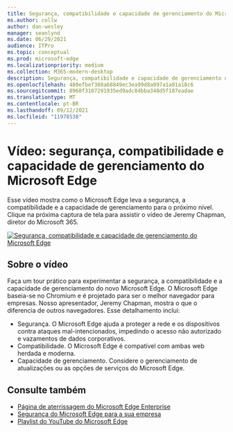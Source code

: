 ```yaml
---
title: Segurança, compatibilidade e capacidade de gerenciamento do Microsoft Edge
ms.author: collw
author: dan-wesley
manager: seanlynd
ms.date: 06/29/2021
audience: ITPro
ms.topic: conceptual
ms.prod: microsoft-edge
ms.localizationpriority: medium
ms.collection: M365-modern-desktop
description: Segurança, compatibilidade e capacidade de gerenciamento do Microsoft Edge
ms.openlocfilehash: 480efbef308a68849ec3ea99d8a097a1a01a18c6
ms.sourcegitcommit: 8968f3107291935ed9adc84bba348d5f187eadae
ms.translationtype: MT
ms.contentlocale: pt-BR
ms.lasthandoff: 09/12/2021
ms.locfileid: "11978538"
---
```

# <a name="video-microsoft-edge-security-compatibility-and-manageability"></a>Vídeo: segurança, compatibilidade e capacidade de gerenciamento do Microsoft Edge

Esse vídeo mostra como o Microsoft Edge leva a segurança, a compatibilidade e a capacidade de gerenciamento para o próximo nível. Clique na próxima captura de tela para assistir o vídeo de Jeremy Chapman, diretor do Microsoft 365.

[![Segurança, compatibilidade e capacidade de gerenciamento do Microsoft Edge](media/microsoft-edge-video-security-compatibility-manageability/0.png)](http://www.youtube.com/watch?v=uMmh_gNaM4I "Microsoft Edge security, compatibility, and manageability")

## <a name="about-the-video"></a>Sobre o vídeo

Faça um tour prático para experimentar a segurança, a compatibilidade e a capacidade de gerenciamento do novo Microsoft Edge. O Microsoft Edge baseia-se no Chromium e é projetado para ser o melhor navegador para empresas. Nosso apresentador, Jeremy Chapman, mostra o que o diferencia de outros navegadores. Esse detalhamento inclui:

- Segurança. O Microsoft Edge ajuda a proteger a rede e os dispositivos contra ataques mal-intencionados, impedindo o acesso não autorizado e vazamentos de dados corporativos.
- Compatibilidade. O Microsoft Edge é compatível com ambas web herdada e moderna.
- Capacidade de gerenciamento. Considere o gerenciamento de atualizações ou as opções de serviços do Microsoft Edge.

## <a name="see-also"></a>Consulte também

- [Página de aterrissagem do Microsoft Edge Enterprise](https://aka.ms/EdgeEnterprise)
- [Segurança do Microsoft Edge para a sua empresa](ms-edge-security-for-business.md)
- [Playlist do YouTube do Microsoft Edge](https://www.youtube.com/playlist?list=PLXtHYVsvn_b-uXh1tMeYpT-0iD8tD3tFy)